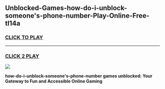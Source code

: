 
## Unblocked-Games-how-do-i-unblock-someone's-phone-number-Play-Online-Free-tl14a
<h3>
<a href="https://premium76.site?title=how-do-i-unblock-someone's-phone-number&ref=26A">CLICK TO PLAY</a></h3>
<hr>

<h3>
<a href="https://premium76.site?title=how-do-i-unblock-someone's-phone-number&ref=26A">CLICK 2 PLAY</a>
  
</h3>

<a href="https://premium76.site?title=how-do-i-unblock-someone's-phone-number&ref=26A"><img src="https://clearcache.store/games.png"></a>


**how-do-i-unblock-someone's-phone-number games unblocked: Your Gateway to Fun and Accessible Online Gaming**
